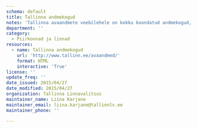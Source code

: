 ```yaml
---
schema: default
title: Tallinna andmekogud
notes: 'Tallinna avaandmete veebilehele on kokku koondatud andmekogud, mis võimaldavad alla laadida avaandmeid XML kujul.'
department: ''
category:
  - Piirkonnad ja linnad
resources:
  - name: Tallinna andmekogud
    url: 'http://www.tallinn.ee/avaandmed/'
    format: HTML
    interactive: 'True'
license: ''
update_freq: ''
date_issued: 2015/04/27
date_modified: 2015/04/27
organization: Tallinna Linnavalitsus
maintainer_name: Liina Karjane
maintainer_email: liina.karjane@tallinnlv.ee
maintainer_phone: ''

---
```

